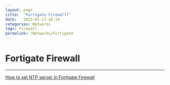 ```yaml
---
layout: page
title:  "Fortigate Firewall?"
date:   2023-01-17-16:14
categories: Networks
tags: Firewall
permalink: /Networks/Fortigate
---
```

# Fortigate Firewall

---

[How to set NTP server in Fortigate Firewall](/Networks/Fortigate/Fortigate_NTP)